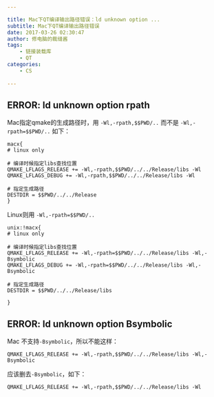 ```yaml
---

title: Mac下QT编译输出路径错误：ld unknown option ...
subtitle: Mac下QT编译输出路径错误
date: 2017-03-26 02:30:47
author: 修电脑的裁缝酱
tags:
	- 链接装载库
	- QT
categories: 
	- CS
	
---
```



## ERROR: ld unknown option rpath
    
Mac指定qmake的生成路径时，用 `-Wl,-rpath,$$PWD/..` 而不是 `-Wl,-rpath=$$PWD/..` 如下：

    macx{
    # linux only

    # 编译时候指定libs查找位置
    QMAKE_LFLAGS_RELEASE += -Wl,-rpath,$$PWD/../../Release/libs -Wl
    QMAKE_LFLAGS_DEBUG += -Wl,-rpath,$$PWD/../../Release/libs -Wl

    # 指定生成路径
    DESTDIR = $$PWD/../../Release
    }

Linux则用 `-Wl,-rpath=$$PWD/..`

    unix:!macx{
    # linux only

    # 编译时候指定libs查找位置
    QMAKE_LFLAGS_RELEASE += -Wl,-rpath=$$PWD/../../Release/libs -Wl,-Bsymbolic
    QMAKE_LFLAGS_DEBUG += -Wl,-rpath=$$PWD/../../Release/libs -Wl,-Bsymbolic

    # 指定生成路径
    DESTDIR = $$PWD/../../Release/libs

    }
    
<!-- more -->

## ERROR: ld unknown option Bsymbolic

Mac 不支持`-Bsymbolic`，所以不能这样：

    QMAKE_LFLAGS_RELEASE += -Wl,-rpath,$$PWD/../../Release/libs -Wl,-Bsymbolic
    
应该删去`-Bsymbolic`，如下：

    QMAKE_LFLAGS_RELEASE += -Wl,-rpath,$$PWD/../../Release/libs -Wl